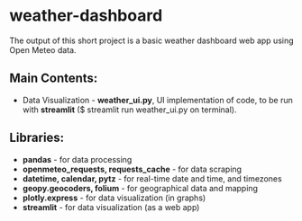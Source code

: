 # weather-dashboard
The output of this short project is a basic weather dashboard web app using Open Meteo data.<br>
## Main Contents:
* Data Visualization - <b>weather_ui.py</b>, UI implementation of code, to be run with <b>streamlit</b> ($ streamlit run weather_ui.py on terminal).
## Libraries:
* <b>pandas</b> - for data processing
* <b>openmeteo_requests, requests_cache</b> - for data scraping
* <b>datetime, calendar, pytz</b> - for real-time date and time, and timezones
* <b>geopy.geocoders, folium</b> - for geographical data and mapping
* <b>plotly.express</b> - for data visualization (in graphs)
* <b>streamlit</b> - for data visualization (as a web app)

